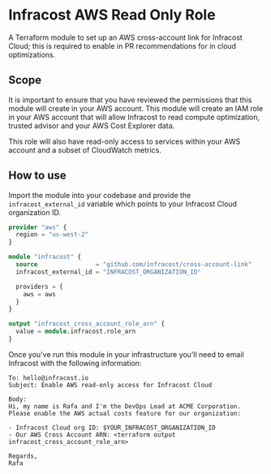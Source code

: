 # Infracost AWS Read Only Role

A Terraform module to set up an AWS cross-account link for Infracost Cloud; this is required to enable in PR recommendations for in cloud optimizations.

## Scope

It is important to ensure that you have reviewed the permissions that this module will create in your AWS account. This module will create an IAM role in your AWS account that will allow Infracost to read compute optimization, trusted advisor and your AWS Cost Explorer data.

This role will also have read-only access to services within your AWS account and a subset of CloudWatch metrics.

## How to use

Import the module into your codebase and provide the `infracost_external_id` variable which points to your Infracost Cloud organization ID.

```terraform
provider "aws" {
  region = "us-west-2"
}

module "infracost" {
  source                = "github.com/infracost/cross-account-link"
  infracost_external_id = "INFRACOST_ORGANIZATION_ID"

  providers = {
    aws = aws
  }
}

output "infracost_cross_account_role_arn" {
  value = module.infracost.role_arn
}
```

Once you've run this module in your infrastructure you'll need to email Infracost with the following information:

```text
To: hello@infracost.io
Subject: Enable AWS read-only access for Infracost Cloud

Body:
Hi, my name is Rafa and I'm the DevOps Lead at ACME Corporation.
Please enable the AWS actual costs feature for our organization:

- Infracost Cloud org ID: $YOUR_INFRACOST_ORGANIZATION_ID
- Our AWS Cross Account ARN: <terraform output infracost_cross_account_role_arn>

Regards,
Rafa
```

